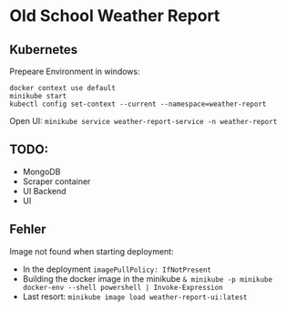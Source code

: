 # Old School Weather Report
## Kubernetes
Prepeare Environment in windows:

```
docker context use default
minikube start
kubectl config set-context --current --namespace=weather-report
```

Open UI: `minikube service weather-report-service -n weather-report`

## TODO:
- MongoDB
- Scraper container
- UI Backend
- UI

## Fehler
Image not found when starting deployment:

- In the deployment `imagePullPolicy: IfNotPresent`
- Building the docker image in the minikube `& minikube -p minikube docker-env --shell powershell | Invoke-Expression`
- Last resort: `minikube image load weather-report-ui:latest`
